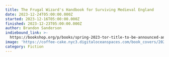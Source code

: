 ```yaml
---
title: The Frugal Wizard's Handbook for Surviving Medieval England
date: 2023-12-24T05:00:00.000Z
started: 2023-12-16T05:00:00.000Z
finished: 2023-12-23T05:00:00.000Z
author: Brandon Sanderson
indiebound_link: >-
  https://bookshop.org/p/books/spring-2023-tor-title-to-be-announced-announced/19018160
image: 'https://coffee-cake.nyc3.digitaloceanspaces.com/book_covers/2023/frugal.jpg'
category: Fiction
---
```


